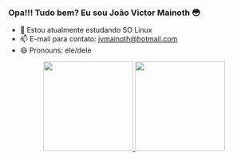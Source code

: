 ### Opa!!! Tudo bem? Eu sou João Victor Mainoth 😳

- 🌱 Estou atualmente estudando SO Linux
- 📫 E-mail para contato: jvmainoth@hotmail.com
- 😄 Pronouns: ele/dele

<div align="center">
  <a href="https://github.com/JvMainoth">
  <img height="180em" src="https://github-readme-stats.vercel.app/api?username=rafaballerini&show_icons=true&theme=dracula&include_all_commits=true&count_private=true"/>
  <img height="180em" src="https://github-readme-stats.vercel.app/api/top-langs/?username=rafaballerini&layout=compact&langs_count=7&theme=dracula"/>
</div>
